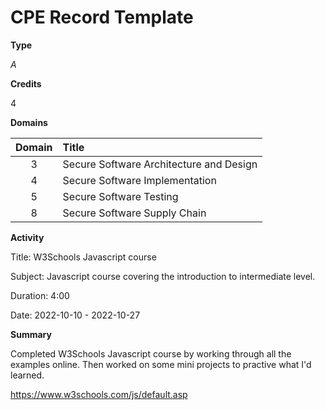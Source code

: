 # CPE Record Template

**Type**

*A*

**Credits**

4

**Domains**

|Domain|Title|
|:----:|:----|
|3|Secure Software Architecture and Design|
|4|Secure Software Implementation|
|5|Secure Software Testing|
|8|Secure Software Supply Chain|

**Activity**

Title: W3Schools Javascript course

Subject: Javascript course covering the introduction to intermediate level.

Duration: 4:00

Date: 2022-10-10 - 2022-10-27

**Summary**

Completed W3Schools Javascript course by working through all the examples online.
Then worked on some mini projects to practive what I'd learned.

https://www.w3schools.com/js/default.asp